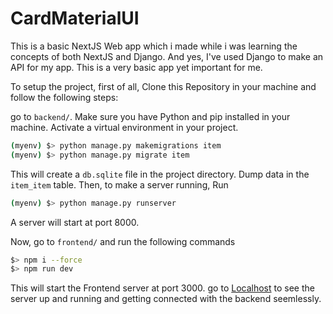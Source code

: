 # CardMaterialUI

This is a basic NextJS Web app which i made while i was learning the concepts of both NextJS and Django. And yes, I've used Django to make an API for my app. This is a very basic app yet important for me.

To setup the project, first of all, Clone this Repository in your machine and follow the following steps:

go to `backend/`. Make sure you have Python and pip installed in your machine. Activate a virtual environment in your project.

```bash
(myenv) $> python manage.py makemigrations item
(myenv) $> python manage.py migrate item
```

This will create a `db.sqlite` file in the project directory. Dump data in the `item_item` table. Then, to make a server running, Run
```bash
(myenv) $> python manage.py runserver
```

A server will start at port 8000.

Now, go to `frontend/` and run the following commands
```bash
$> npm i --force
$> npm run dev
```

This will start the Frontend server at port 3000. go to [Localhost](127.0.0.1:3000/) to see the server up and running and getting connected with the backend seemlessly.

